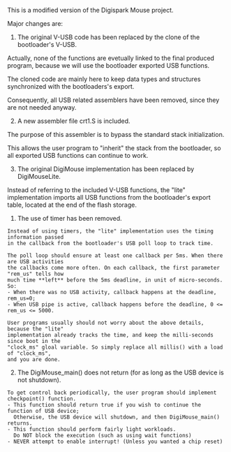 This is a modified version of the Digispark Mouse project.

Major changes are:

1. The original V-USB code has been replaced by the clone of the bootloader's V-USB.

  Actually, none of the functions are evetually linked to the final produced program,
  because we will use the bootloader exported USB functions.
  
  The cloned code are mainly here to keep data types and structures synchronized with
  the bootloaders's export.
  
  Consequently, all USB related assemblers have been removed, since they are not needed
  anyway.

2. A new assembler file crt1.S is included.

  The purpose of this assembler is to bypass the standard stack initialization.
  
  This allows the user program to "inherit" the stack from the bootloader, so all exported
  USB functions can continue to work.

3. The original DigiMouse implementation has been replaced by DigiMouseLite.

  Instead of referring to the included V-USB functions, the "lite" implementation
  imports all USB functions from the bootloader's export table, located at the end
  of the flash storage.

  1. The use of timer has been removed.
  
    Instead of using timers, the "lite" implementation uses the timing information passed
    in the callback from the bootloader's USB poll loop to track time.

    The poll loop should ensure at least one callback per 5ms. When there are USB activities
    the callbacks come more often. On each callback, the first parameter "rem_us" tells how
    much time **left** before the 5ms deadline, in unit of micro-seconds. So:
    - When there was no USB activity, callback happens at the deadline, rem_us=0;
    - When USB pipe is active, callback happens before the deadline, 0 <= rem_us <= 5000.
    
    User programs usually should not worry about the above details, because the "lite"
    implementation already tracks the time, and keep the milli-seconds since boot in the
    "clock_ms" gloal variable. So simply replace all millis() with a load of "clock_ms",
    and you are done.

  2. The DigiMouse_main() does not return (for as long as the USB device is not shutdown).
  
    To get control back periodically, the user program should implement checkpoint() function.
    - This function should return true if you wish to continue the function of USB device;
      Otherwise, the USB device will shutdown, and then DigiMouse_main() returns.
    - This function should perform fairly light workloads.
      Do NOT block the execution (such as using wait functions)
    - NEVER attempt to enable interrupt! (Unless you wanted a chip reset)
